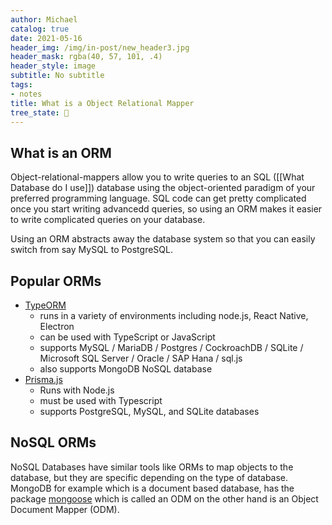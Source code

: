```yaml
---
author: Michael
catalog: true
date: 2021-05-16
header_img: /img/in-post/new_header3.jpg
header_mask: rgba(40, 57, 101, .4)
header_style: image
subtitle: No subtitle
tags:
- notes
title: What is a Object Relational Mapper
tree_state: 🌱
---
```


## What is an ORM
Object-relational-mappers allow you to write queries to an SQL ([[What Database do I use]]) database using the object-oriented paradigm of your preferred programming language. SQL code can get pretty complicated once you start writing advancedd queries, so using an ORM makes it easier to write complicated queries on your database.

Using an ORM abstracts away the database system so that you can easily switch from say MySQL to PostgreSQL.



## Popular ORMs
- [TypeORM](https://typeorm.io/#/) 
	- runs in a variety of environments including node.js, React Native, Electron
	- can be used with TypeScript or JavaScript
	- supports MySQL / MariaDB / Postgres / CockroachDB / SQLite / Microsoft SQL Server / Oracle / SAP Hana / sql.js
	-  also supports MongoDB NoSQL database
- [Prisma.js](https://www.prisma.io/)
	- Runs with Node.js
	- must be used with Typescript
	- supports PostgreSQL, MySQL, and SQLite databases


## NoSQL ORMs
NoSQL Databases have similar tools like ORMs to map objects to the database, but they are specific depending on the type of database. MongoDB for example which is a document based database, has the package [mongoose](https://mongoosejs.com/) which is called an ODM on the other hand is an Object Document Mapper (ODM).